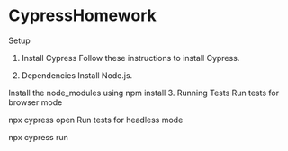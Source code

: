 # CypressHomework
Setup
1. Install Cypress
Follow these instructions to install Cypress.

2. Dependencies
Install Node.js.

Install the node_modules using
npm install
3. Running Tests
Run tests for browser mode

npx cypress open
Run tests for headless mode

npx cypress run
